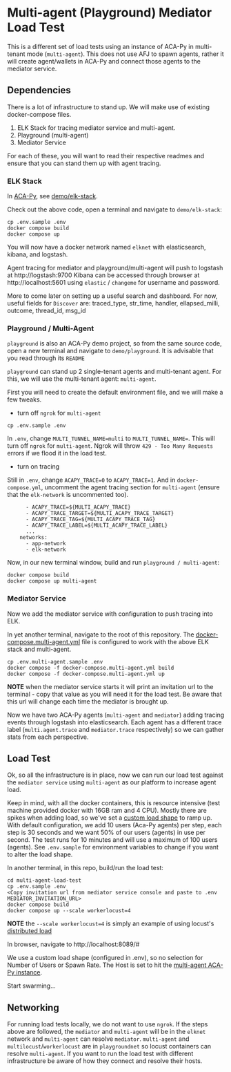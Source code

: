 # Multi-agent (Playground) Mediator Load Test

This is a different set of load tests using an instance of ACA-Py in multi-tenant mode (`multi-agent`). This does not use AFJ to spawn agents, rather it will create agent/wallets in ACA-Py and connect those agents to the mediator service.

## Dependencies

There is a lot of infrastructure to stand up. We will make use of existing docker-compose files.

1. ELK Stack for tracing mediator service and multi-agent.
2. Playground (multi-agent)
3. Mediator Service

For each of these, you will want to read their respective readmes and ensure that you can stand them up with agent tracing.

### ELK Stack

In [ACA-Py](https://github.com/hyperledger/aries-cloudagent-python), see [demo/elk-stack](https://github.com/hyperledger/aries-cloudagent-python/tree/1daba1873369963d245551423d4c7b6182173c51/demo/elk-stack).

Check out the above code, open a terminal and navigate to `demo/elk-stack`:

```shell
cp .env.sample .env
docker compose build
docker compose up
```

You will now have a docker network named `elknet` with elasticsearch, kibana, and logstash.  

Agent tracing for mediator and playground/multi-agent will push to logstash at http://logstash:9700
Kibana can be accessed through browser at http://localhost:5601 using `elastic` / `changeme` for username and password. 

More to come later on setting up a useful search and dashboard. For now, useful fields for `Discover` are: traced_type, str_time, handler, ellapsed_milli, outcome, thread_id, msg_id

### Playground / Multi-Agent

`playground` is also an ACA-Py demo project, so from the same source code, open a new terminal and navigate to `demo/playground`. It is advisable that you read through its `README`

`playground` can stand up 2 single-tenant agents and multi-tenant agent. For this, we will use the multi-tenant agent: `multi-agent`.

First you will need to create the default environment file, and we will make a few tweaks.

- turn off `ngrok` for `multi-agent`

```shell
cp .env.sample .env
```

In `.env`, change `MULTI_TUNNEL_NAME=multi` to `MULTI_TUNNEL_NAME=`. This will turn off `ngrok` for `multi-agent`. Ngrok will throw `429 - Too Many Requests` errors if we flood it in the load test.

- turn on tracing

Still in `.env`, change `ACAPY_TRACE=0` to `ACAPY_TRACE=1`. And in `docker-compose.yml`, uncomment the agent tracing section for `multi-agent` (ensure that the `elk-network` is uncommented too).

```shell
      - ACAPY_TRACE=${MULTI_ACAPY_TRACE}
      - ACAPY_TRACE_TARGET=${MULTI_ACAPY_TRACE_TARGET}
      - ACAPY_TRACE_TAG=${MULTI_ACAPY_TRACE_TAG}
      - ACAPY_TRACE_LABEL=${MULTI_ACAPY_TRACE_LABEL}
      ...
    networks:
      - app-network
      - elk-network
```

Now, in our new terminal window, build and run `playground / multi-agent`:

```
docker compose build
docker compose up multi-agent
```

### Mediator Service

Now we add the mediator service with configuration to push tracing into ELK.

In yet another terminal, navigate to the root of this repository. The [docker-compose.multi-agent.yml](../docker-compose.multi-agent.yml) file is configured to work with the above ELK stack and multi-agent.

```
cp .env.multi-agent.sample .env
docker compose -f docker-compose.multi-agent.yml build
docker compose -f docker-compose.multi-agent.yml up
```

**NOTE** when the mediator service starts it will print an invitation url to the terminal - copy that value as you will need it for the load test. Be aware that this url will change each time the mediator is brought up.

Now we have two ACA-Py agents (`multi-agent` and `mediator`) adding tracing events through logstash into elasticsearch. Each agent has a different trace label (`multi.agent.trace` and `mediator.trace` respectively) so we can gather stats from each perspective.

## Load Test

Ok, so all the infrastructure is in place, now we can run our load test against the `mediator service` using `multi-agent` as our platform to increase agent load.  

Keep in mind, with all the docker containers, this is resource intensive (test machine provided docker with 16GB ram and 4 CPU). Mostly there are spikes when adding load, so we've set a [custom load shape](https://docs.locust.io/en/stable/custom-load-shape.html) to ramp up. With default configuration, we add 10 users (Aca-Py agents) per step, each step is 30 seconds and we want 50% of our users (agents) in use per second. The test runs for 10 minutes and will use a maximum of 100 users (agents). See  `.env.sample` for environment variables to change if you want to alter the load shape.

In another terminal, in this repo, build/run the load test:

```shell
cd multi-agent-load-test
cp .env.sample .env
<Copy invitation url from mediator service console and paste to .env MEDIATOR_INVITATION_URL>
docker compose build
docker compose up --scale workerlocust=4
```

**NOTE** the `--scale workerlocust=4` is simply an example of using locust's [distributed load](https://docs.locust.io/en/stable/running-distributed.html)

In browser, navigate to http://localhost:8089/#

We use a custom load shape (configured in .env), so no selection for Number of Users or Spawn Rate. The Host is set to hit the [multi-agent ACA-Py instance](http://multi-agent:9014).

Start swarming...

## Networking

For running load tests locally, we do not want to use `ngrok`. If the steps above are followed, the `mediator` and `multi-agent` will be in the `elknet` network and `multi-agent` can resolve `mediator`. `multi-agent` and `multilocust`/`workerlocust` are in `playgroundnet` so locust containers can resolve `multi-agent`. If you want to run the load test with different infrastructure be aware of how they connect and resolve their hosts.  
